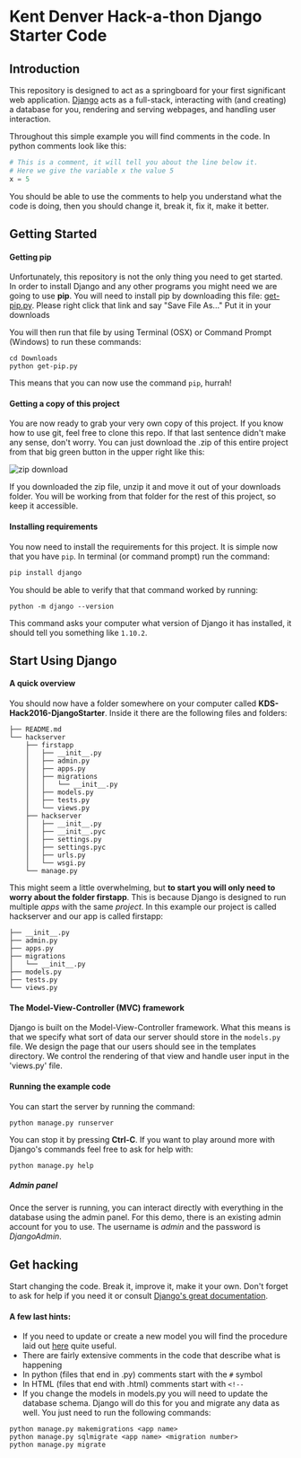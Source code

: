 # Kent Denver Hack-a-thon Django Starter Code

## Introduction

This repository is designed to act as a springboard for your first significant web application. [Django](https://www.djangoproject.com/) acts as a full-stack, interacting with (and creating) a database for you, rendering and serving webpages, and handling user interaction.

Throughout this simple example you will find comments in the code. In python comments look like this:
```python
# This is a comment, it will tell you about the line below it.
# Here we give the variable x the value 5
x = 5
```
You should be able to use the comments to help you understand what the code is doing, then you should change it, break it, fix it, make it better.

## Getting Started

#### Getting pip

Unfortunately, this repository is not the only thing you need to get started. In order to install Django and any other programs you might need we are going to use **pip**. You will need to install pip by downloading this file: [get-pip.py](https://bootstrap.pypa.io/get-pip.py). Please right click that link and say "Save File As..." Put it in your downloads

You will then run that file by using Terminal (OSX) or Command Prompt (Windows) to run these commands:

```
cd Downloads
python get-pip.py
```

This means that you can now use the command `pip`, hurrah!

#### Getting a copy of this project

You are now ready to grab your very own copy of this project. If you know how to use git, feel free to clone this repo. If that last sentence didn't make any sense, don't worry. You can just download the .zip of this entire project from that big green button in the upper right like this:

![zip download](https://github.com/MrClement/KDS-Hack2016-DjangoStarter/raw/master/resources/clone.png "How to download a zip archive")

If you downloaded the zip file, unzip it and move it out of your downloads folder. You will be working from that folder for the rest of this project, so keep it accessible.

#### Installing requirements

You now need to install the requirements for this project. It is simple now that you have `pip`. In terminal (or command prompt) run the command:
```bash
pip install django
```

You should be able to verify that that command worked by running:
```
python -m django --version
```

This command asks your computer what version of Django it has installed, it should tell you something like `1.10.2`.

## Start Using Django

#### A quick overview

You should now have a folder somewhere on your computer called **KDS-Hack2016-DjangoStarter**. Inside it there are the following files and folders:

```
├── README.md
└── hackserver
    ├── firstapp
    │   ├── __init__.py
    │   ├── admin.py
    │   ├── apps.py
    │   ├── migrations
    │   │   └── __init__.py
    │   ├── models.py
    │   ├── tests.py
    │   └── views.py
    ├── hackserver
    │   ├── __init__.py
    │   ├── __init__.pyc
    │   ├── settings.py
    │   ├── settings.pyc
    │   ├── urls.py
    │   └── wsgi.py
    └── manage.py
```

This might seem a little overwhelming, but **to start you will only need to worry about the folder firstapp**. This is because Django is designed to run multiple *apps* with the same *project*. In this example our project is called hackserver and our app is called firstapp:

```
├── __init__.py
├── admin.py
├── apps.py
├── migrations
│   └── __init__.py
├── models.py
├── tests.py
└── views.py
```

#### The Model-View-Controller (MVC) framework

Django is built on the Model-View-Controller framework. What this means is that we specify what sort of data our server should store in the `models.py` file. We design the page that our users should see in the templates directory. We control the rendering of that view and handle user input in the 'views.py' file.

#### Running the example code

You can start the server by running the command:

```python manage.py runserver```

You can stop it by pressing **Ctrl-C**.
If you want to play around more with Django's commands feel free to ask for help with:

```python manage.py help```

##### Admin panel

Once the server is running, you can interact directly with everything in the database using the admin panel. For this demo, there is an existing admin account for you to use. The username is *admin* and the password is *DjangoAdmin*.

## Get hacking

Start changing the code. Break it, improve it, make it your own. Don't forget to ask for help if you need it or consult [Django's great documentation](https://docs.djangoproject.com/en/1.10/).

#### A few last hints:

- If you need to update or create a new model you will find the procedure laid out [here](https://docs.djangoproject.com/en/1.10/intro/tutorial02/) quite useful.
- There are fairly extensive comments in the code that describe what is happening
 - In python (files that end in .py) comments start with the `#` symbol
 - In HTML (files that end with .html) comments start with `<!--`
- If you change the models in models.py you will need to update the database schema. Django will do this for you and migrate any data as well. You just need to run the following commands:
```
python manage.py makemigrations <app name>
python manage.py sqlmigrate <app name> <migration number> 
python manage.py migrate
```
